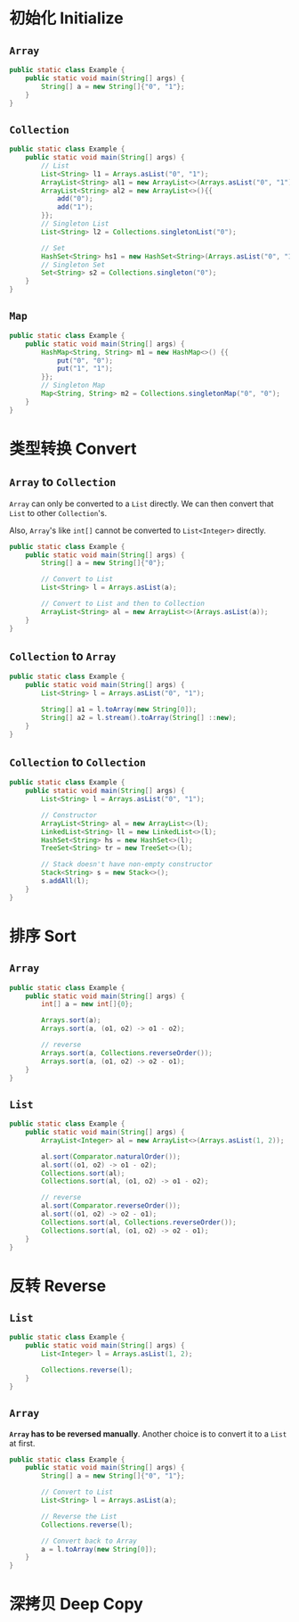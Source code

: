 # 初始化 Initialize

## `Array`

```java
public static class Example {
    public static void main(String[] args) {
        String[] a = new String[]{"0", "1"};
    }
}
```

## `Collection`

```java
public static class Example {
    public static void main(String[] args) {
        // List
        List<String> l1 = Arrays.asList("0", "1");
        ArrayList<String> al1 = new ArrayList<>(Arrays.asList("0", "1"));
        ArrayList<String> al2 = new ArrayList<>(){{
            add("0");
            add("1");
        }};
        // Singleton List
        List<String> l2 = Collections.singletonList("0");

        // Set
        HashSet<String> hs1 = new HashSet<String>(Arrays.asList("0", "1"));
        // Singleton Set
        Set<String> s2 = Collections.singleton("0");
    }
}
```

## `Map`

```java
public static class Example {
    public static void main(String[] args) {
        HashMap<String, String> m1 = new HashMap<>() {{
            put("0", "0");
            put("1", "1");
        }};
        // Singleton Map
        Map<String, String> m2 = Collections.singletonMap("0", "0");
    }
}
```

# 类型转换 Convert

## `Array` to `Collection`

`Array` can only be converted to a `List` directly. We can then convert that `List` to other `Collection`'s.

Also, `Array`'s like `int[]` cannot be converted to `List<Integer>` directly.

```java
public static class Example {
    public static void main(String[] args) {
        String[] a = new String[]{"0"};

        // Convert to List
        List<String> l = Arrays.asList(a);

        // Convert to List and then to Collection
        ArrayList<String> al = new ArrayList<>(Arrays.asList(a));
    }
}
```

## `Collection` to `Array`

```java
public static class Example {
    public static void main(String[] args) {
        List<String> l = Arrays.asList("0", "1");

        String[] a1 = l.toArray(new String[0]);
        String[] a2 = l.stream().toArray(String[] ::new);
    }
}
```

## `Collection` to `Collection`

```java
public static class Example {
    public static void main(String[] args) {
        List<String> l = Arrays.asList("0", "1");

        // Constructor
        ArrayList<String> al = new ArrayList<>(l);
        LinkedList<String> ll = new LinkedList<>(l);
        HashSet<String> hs = new HashSet<>(l);
        TreeSet<String> tr = new TreeSet<>(l);

        // Stack doesn't have non-empty constructor
        Stack<String> s = new Stack<>();
        s.addAll(l);
    }
}
```

# 排序 Sort

## `Array`

```java
public static class Example {
    public static void main(String[] args) {
        int[] a = new int[]{0};

        Arrays.sort(a);
        Arrays.sort(a, (o1, o2) -> o1 - o2);

        // reverse
        Arrays.sort(a, Collections.reverseOrder());
        Arrays.sort(a, (o1, o2) -> o2 - o1);
    }
}
```

## `List`

```java
public static class Example {
    public static void main(String[] args) {
        ArrayList<Integer> al = new ArrayList<>(Arrays.asList(1, 2));

        al.sort(Comparator.naturalOrder());
        al.sort((o1, o2) -> o1 - o2);
        Collections.sort(al);
        Collections.sort(al, (o1, o2) -> o1 - o2);

        // reverse
        al.sort(Comparator.reverseOrder());
        al.sort((o1, o2) -> o2 - o1);
        Collections.sort(al, Collections.reverseOrder());
        Collections.sort(al, (o1, o2) -> o2 - o1);
    }
}
```

# 反转 Reverse

## `List`

```java
public static class Example {
    public static void main(String[] args) {
        List<Integer> l = Arrays.asList(1, 2);

        Collections.reverse(l);
    }
}
```

## `Array`

**`Array` has to be reversed manually**. Another choice is to convert it to a `List` at first.

```java
public static class Example {
    public static void main(String[] args) {
        String[] a = new String[]{"0", "1"};

        // Convert to List
        List<String> l = Arrays.asList(a);

        // Reverse the List
        Collections.reverse(l);

        // Convert back to Array
        a = l.toArray(new String[0]);
    }
}
```

# 深拷贝 Deep Copy
